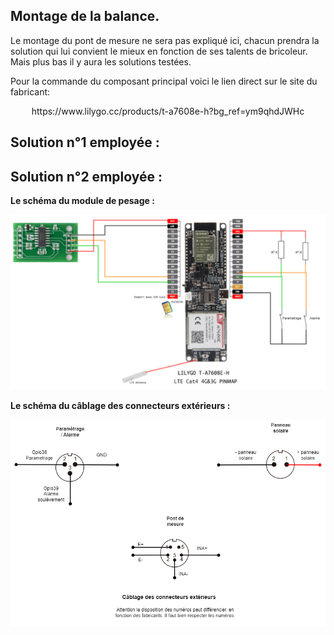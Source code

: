 


## Montage de la balance.
Le montage du pont de mesure ne sera pas expliqué ici, chacun prendra la solution qui lui convient le mieux en fonction de ses talents de bricoleur.
Mais plus bas il y aura les solutions testées.




Pour la commande du composant principal voici le lien direct sur le site du fabricant:

<p align="center">
 https://www.lilygo.cc/products/t-a7608e-h?bg_ref=ym9qhdJWHc
 </p>

## Solution n°1 employée :

## Solution n°2 employée :


**Le schéma du module de pesage :**
<p align="center">
<img  class="center" alt="Schema"  src="https://github.com/herve-tourrel/balance_connecte1/blob/main/Images/Schema_balance.drawio.png">
</p>

**Le schéma du câblage des connecteurs extérieurs :**
<p align="center">
<img  class="center" alt="Schema"  src="https://github.com/herve-tourrel/balance_connecte1/blob/main/Images/connecteurs.drawio.png">
</p>

